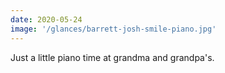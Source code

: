 ```yaml
---
date: 2020-05-24
image: '/glances/barrett-josh-smile-piano.jpg'
---
```


Just a little piano time at grandma and grandpa's.
